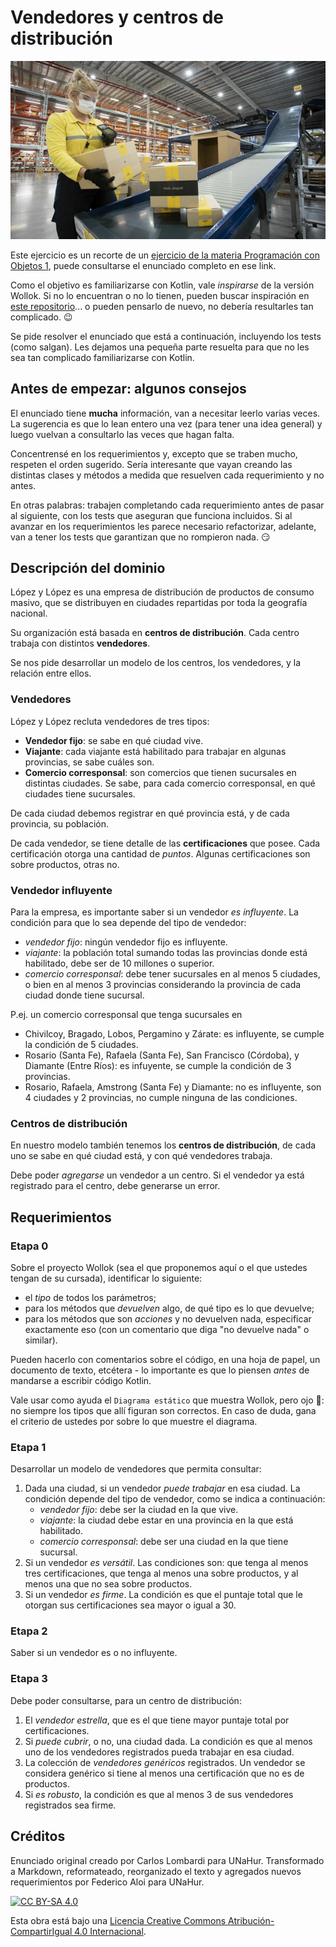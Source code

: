 # Vendedores y centros de distribución

![portada](assets/portada.jpg)

Este ejercicio es un recorte de un [ejercicio de la materia Programación con Objetos 1](https://github.com/obj1-unahur/vendedores_2019s2), puede consultarse el enunciado completo en ese link.

Como el objetivo es familiarizarse con Kotlin, vale _inspirarse_ de la versión Wollok. Si no lo encuentran o no lo tienen, pueden buscar inspiración en [este repositorio](https://github.com/obj2-unahur/vendedores-wollok)... o pueden pensarlo de nuevo, no debería resultarles tan complicado. :wink:

Se pide resolver el enunciado que está a continuación, incluyendo los tests (como salgan). Les dejamos una pequeña parte resuelta para que no les sea tan complicado familiarizarse con Kotlin.

## Antes de empezar: algunos consejos

El enunciado tiene **mucha** información, van a necesitar leerlo varias veces. La sugerencia es que lo lean entero una vez (para tener una idea general) y luego vuelvan a consultarlo las veces que hagan falta.

Concentrensé en los requerimientos y, excepto que se traben mucho, respeten el orden sugerido. Sería interesante que vayan creando las distintas clases y métodos a medida que resuelven cada requerimiento y no antes.

En otras palabras: trabajen completando cada requerimiento antes de pasar al siguiente, con los tests que aseguran que funciona incluidos. Si al avanzar en los requerimientos les parece necesario refactorizar, adelante, van a tener los tests que garantizan que no rompieron nada. :smirk:

## Descripción del dominio

López y López es una empresa de distribución de productos de consumo masivo, que se distribuyen en ciudades repartidas por toda la geografía nacional.

Su organización está basada en **centros de distribución**. Cada centro trabaja con distintos **vendedores**.

Se nos pide desarrollar un modelo de los centros, los vendedores, y la relación entre ellos.

### Vendedores

López y López recluta vendedores de tres tipos:

- **Vendedor fijo**: se sabe en qué ciudad vive.
- **Viajante**: cada viajante está habilitado para trabajar en algunas provincias, se sabe cuáles son.
- **Comercio corresponsal**: son comercios que tienen sucursales en distintas ciudades. Se sabe, para cada comercio corresponsal, en qué ciudades tiene sucursales.

De cada ciudad debemos registrar en qué provincia está, y de cada provincia, su población.

De cada vendedor, se tiene detalle de las **certificaciones** que posee.
Cada certificación otorga una cantidad de _puntos_. Algunas certificaciones son sobre productos, otras no.

### Vendedor influyente

Para la empresa, es importante saber si un vendedor _es influyente_. La condición para que lo sea depende del tipo de vendedor:

- _vendedor fijo_: ningún vendedor fijo es influyente.
- _viajante_: la población total sumando todas las provincias donde está habilitado, debe ser de 10 millones o superior.
- _comercio corresponsal_: debe tener sucursales en al menos 5 ciudades, o bien en al menos 3 provincias considerando la provincia de cada ciudad donde tiene sucursal.

P.ej. un comercio corresponsal que tenga sucursales en

- Chivilcoy, Bragado, Lobos, Pergamino y Zárate: es influyente, se cumple la condición de 5 ciudades.
- Rosario (Santa Fe), Rafaela (Santa Fe), San Francisco (Córdoba), y Diamante (Entre Ríos): es infuyente, se cumple la condición de 3 provincias.
- Rosario, Rafaela, Amstrong (Santa Fe) y Diamante: no es influyente, son 4 ciudades y 2 provincias, no cumple ninguna de las condiciones.

### Centros de distribución

En nuestro modelo también tenemos los **centros de distribución**, de cada uno se sabe en qué ciudad está, y con qué vendedores trabaja.

Debe poder _agregarse_ un vendedor a un centro. Si el vendedor ya está registrado para el centro, debe generarse un error.

## Requerimientos

### Etapa 0

Sobre el proyecto Wollok (sea el que proponemos aquí o el que ustedes tengan de su cursada), identificar lo siguiente:

* el _tipo_ de todos los parámetros;
* para los métodos que _devuelven_ algo, de qué tipo es lo que devuelve;
* para los métodos que son _acciones_ y no devuelven nada, especificar exactamente eso (con un comentario que diga "no devuelve nada" o similar).

Pueden hacerlo con comentarios sobre el código, en una hoja de papel, un documento de texto, etcétera - lo importante es que lo piensen _antes_ de mandarse a escribir código Kotlin.

Vale usar como ayuda el `Diagrama estático` que muestra Wollok, pero ojo :eyes:: no siempre los tipos que allí figuran son correctos. En caso de duda, gana el criterio de ustedes por sobre lo que muestre el diagrama.

### Etapa 1

Desarrollar un modelo de vendedores que permita consultar:

1. Dada una ciudad, si un vendedor _puede trabajar_ en esa ciudad. La condición depende del tipo de vendedor, como se indica a continuación:
   - _vendedor fijo_: debe ser la ciudad en la que vive.
   - _viajante_: la ciudad debe estar en una provincia en la que está habilitado.
   - _comercio corresponsal_: debe ser una ciudad en la que tiene sucursal.
1. Si un vendedor _es versátil_. Las condiciones son: que tenga al menos tres certificaciones, que tenga al menos una sobre productos, y al menos una que no sea sobre productos.
1. Si un vendedor _es firme_. La condición es que el puntaje total que le otorgan sus certificaciones sea mayor o igual a 30.

### Etapa 2

Saber si un vendedor es o no influyente.

### Etapa 3

Debe poder consultarse, para un centro de distribución:

1. El _vendedor estrella_, que es el que tiene mayor puntaje total por certificaciones.
1. Si _puede cubrir_, o no, una ciudad dada. La condición es que al menos uno de los vendedores registrados pueda trabajar en esa ciudad.
1. La colección de _vendedores genéricos_ registrados. Un vendedor se considera genérico si tiene al menos una certificación que no es de productos.
1. Si _es robusto_, la condición es que al menos 3 de sus vendedores registrados sea firme.

## Créditos

Enunciado original creado por Carlos Lombardi para UNaHur. Transformado a Markdown, reformateado, reorganizado el texto y agregados nuevos requerimientos por Federico Aloi para UNaHur.

[![CC BY-SA 4.0][cc-by-sa-image]][cc-by-sa]

Esta obra está bajo una [Licencia Creative Commons Atribución-CompartirIgual 4.0 Internacional][cc-by-sa].

[cc-by-sa]: https://creativecommons.org/licenses/by-sa/4.0/deed.es
[cc-by-sa-image]: https://licensebuttons.net/l/by-sa/4.0/88x31.png

